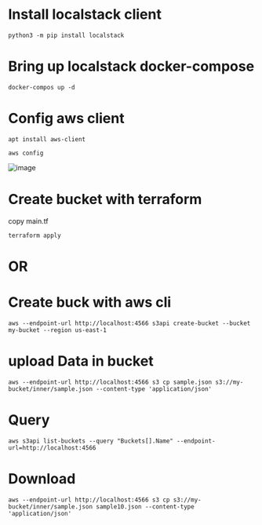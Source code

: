 # Install localstack client 

```
python3 -m pip install localstack
```

# Bring up localstack docker-compose 
```
docker-compos up -d
```
# Config aws client 
```
apt install aws-client

aws config
```
![image](https://user-images.githubusercontent.com/88557305/215318895-9fdf2616-e5cb-4978-bef2-e303c2c59ae1.png)



# Create bucket with terraform 
copy main.tf
```
terraform apply
```
# OR
# Create buck with aws cli
```
aws --endpoint-url http://localhost:4566 s3api create-bucket --bucket my-bucket --region us-east-1
```

# upload Data in bucket
```
aws --endpoint-url http://localhost:4566 s3 cp sample.json s3://my-bucket/inner/sample.json --content-type 'application/json'
```
# Query 
```
aws s3api list-buckets --query "Buckets[].Name" --endpoint-url=http://localhost:4566 
```
# Download 
```
aws --endpoint-url http://localhost:4566 s3 cp s3://my-bucket/inner/sample.json sample10.json --content-type 'application/json'   
```
